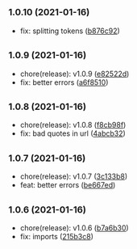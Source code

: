 ## <small>1.0.10 (2021-01-16)</small>

* fix: splitting tokens ([b876c92](https://github.com/simonecorsi/mawesome/commit/b876c92))



## <small>1.0.9 (2021-01-16)</small>

* chore(release): v1.0.9 ([e82522d](https://github.com/simonecorsi/mawesome/commit/e82522d))
* fix: better errors ([a6f8510](https://github.com/simonecorsi/mawesome/commit/a6f8510))



## <small>1.0.8 (2021-01-16)</small>

* chore(release): v1.0.8 ([f8cb98f](https://github.com/simonecorsi/mawesome/commit/f8cb98f))
* fix: bad quotes in url ([4abcb32](https://github.com/simonecorsi/mawesome/commit/4abcb32))



## <small>1.0.7 (2021-01-16)</small>

* chore(release): v1.0.7 ([3c133b8](https://github.com/simonecorsi/mawesome/commit/3c133b8))
* feat: better errors ([be667ed](https://github.com/simonecorsi/mawesome/commit/be667ed))



## <small>1.0.6 (2021-01-16)</small>

* chore(release): v1.0.6 ([b7a6b30](https://github.com/simonecorsi/mawesome/commit/b7a6b30))
* fix: imports ([215b3c8](https://github.com/simonecorsi/mawesome/commit/215b3c8))



